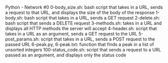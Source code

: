 Python - Network #0
0-body_size.sh: bash script that takes in a URL, sends a request to that URL, and displays the size of the body of the response
1-body.sh: bash script that takes in a URL, sends a GET request
2-delete.sh: bash script that sends a DELETE request
3-methods.sh: takes in a URL and displays all HTTP methods the server will accept
4-header.sh: script that takes in a URL as an argument, sends a GET request to the URL
5-post_params.sh: script that takes in a URL, sends a POST request to the passed URL
6-peak.py, 6-peak.txt: function that finds a peak in a list of unsorted integers
100-status_code.sh: script that sends a request to a URL passed as an argument, and displays only the status code

